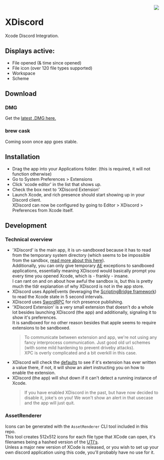 <img src="https://jari.lol/ZPuuGrnTBA.png" align="right">

# XDiscord
Xcode Discord Integration.

## Displays active:

- File opened (& time since opened)
- File icon (over 120 file types supported)
- Workspace
- Scheme

## Download

### DMG

Get the [latest .DMG here.](https://github.com/jariz/XcodeRPC/releases/latest)

### brew cask

Coming soon once app goes stable.

## Installation 

- Drag the app into your Applications folder. (this is required, it will not function otherwise)
- Go to System Preferences > Extensions
- Click 'xcode editor' in the list that shows up.
- Check the box next to 'XDiscord Extension'
- Launch Xcode, and rich presence should start showing up in your Discord client.  
   XDiscord can now be configured by going to Editor > XDiscord > Preferences from Xcode itself.

## Development

### Technical overview

- 'XDiscord' is the main app, it is un-sandboxed because it has to read from the temporary system directory (which seems to be impossible from the sandbox, [read more about this here](https://github.com/Azoy/SwordRPC/issues/1)).  
  Additionally, you can only give temporary [AE](https://developer.apple.com/documentation/coreservices/apple_events) exceptions to sandboxed applications, essentially meaning XDiscord would basically prompt you every time you opened Xcode, which is - frankly - insane.  
  I can rant on and on about how awful the sandbox is, but this is pretty much the tldr explanation of why XDiscord is not in the app store.
- XDiscord uses AppleEvents (leveraging the [ScriptingBridge framework](https://developer.apple.com/documentation/scriptingbridge)) to read the Xcode state in 5 second intervals.
- XDiscord uses [SwordRPC](https://github.com/Azoy/SwordRPC) for rich presence publishing.
- 'XDiscord Extension' is a very small extension that doesn't do a whole lot besides launching XDiscord (the app) and additionally, signaling it to show it's preferences.  
  It is sandboxed for no other reason besides that apple seems to require extensions to be sandboxed.
  > To communicate between extension and app, we're not using any fancy interprocess communication. Just good old url schemes (with some mild hardening to prevent driveby attacks).  
  > XPC is overly complicated and a bit overkill in this case.
- XDiscord will check the [defaults](https://developer.apple.com/library/archive/documentation/Cocoa/Conceptual/UserDefaults/Introduction/Introduction.html) to see if it's extension has ever written a value there, if not, it will show an alert instructing you on how to enable the extension.  
- XDiscord (the app) will shut down if it can't detect a running instance of Xcode.
  > If you have enabled XDiscord in the past, but have now decided to disable it, joke's on you! We won't show an alert in that usecase and the app will just quit.

### AssetRenderer

Icons can be generated with the `AssetRenderer` CLI tool included in this repo.  
This tool creates 512x512 icons for each file type that XCode can open, it's filenames being a hashed version of the [UTI's](https://en.wikipedia.org/wiki/Uniform_Type_Identifier).  
Unless a major new version of XCode is released, or you wish to set up your own discord application using this code, you'll probably have no use for it.
